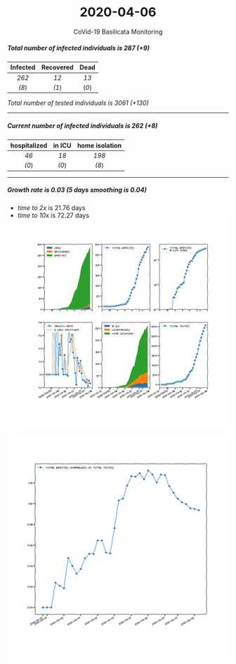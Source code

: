 <div align='center'>

# 2020-04-06
CoVid-19 Basilicata Monitoring
</div>

##### Total number of infected individuals is 287 (+9)
Infected | Recovered | Dead
:---: | :---: | :---:
*262* | *12* | *13*
*(8*) | *(1*) | (*0*)

*Total number of tested individuals is 3061 (+130)*
***
##### Current number of infected individuals is 262 (+8)
hospitalized | in ICU | home isolation
:---: | :---: | :---:
*46* |*18* |*198*
*(0*) |*(0*) |*(8*)
***
##### Growth rate is 0.03 (5 days smoothing is 0.04)
- *time to 2x* is 21.76 days
- *time to 10x* is 72.27 days
![stats][stats]

![infected_normalized][infected_normalized]

[stats]: stats_Basilicata.png
[infected_normalized]: infected_normalized_Basilicata.png

